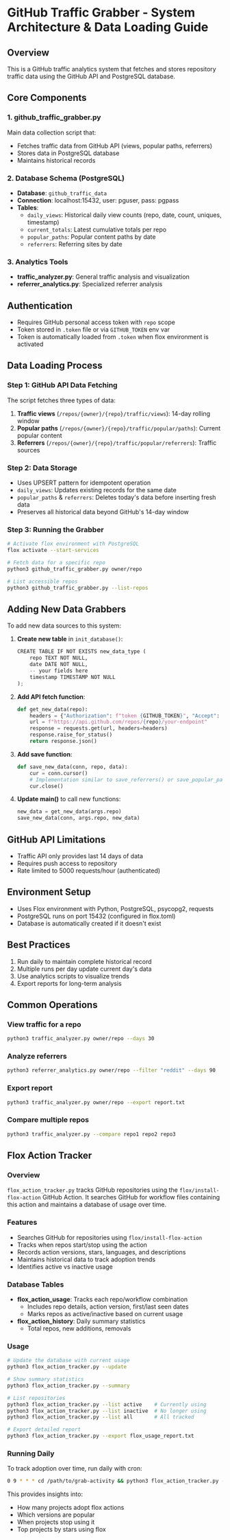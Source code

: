 # GitHub Traffic Grabber - System Architecture & Data Loading Guide

## Overview
This is a GitHub traffic analytics system that fetches and stores repository traffic data using the GitHub API and PostgreSQL database.

## Core Components

### 1. github_traffic_grabber.py
Main data collection script that:
- Fetches traffic data from GitHub API (views, popular paths, referrers)
- Stores data in PostgreSQL database
- Maintains historical records

### 2. Database Schema (PostgreSQL)
- **Database**: `github_traffic_data`
- **Connection**: localhost:15432, user: pguser, pass: pgpass
- **Tables**:
  - `daily_views`: Historical daily view counts (repo, date, count, uniques, timestamp)
  - `current_totals`: Latest cumulative totals per repo
  - `popular_paths`: Popular content paths by date
  - `referrers`: Referring sites by date

### 3. Analytics Tools
- **traffic_analyzer.py**: General traffic analysis and visualization
- **referrer_analytics.py**: Specialized referrer analysis

## Authentication
- Requires GitHub personal access token with `repo` scope
- Token stored in `.token` file or via `GITHUB_TOKEN` env var
- Token is automatically loaded from `.token` when flox environment is activated

## Data Loading Process

### Step 1: GitHub API Data Fetching
The script fetches three types of data:
1. **Traffic views** (`/repos/{owner}/{repo}/traffic/views`): 14-day rolling window
2. **Popular paths** (`/repos/{owner}/{repo}/traffic/popular/paths`): Current popular content
3. **Referrers** (`/repos/{owner}/{repo}/traffic/popular/referrers`): Traffic sources

### Step 2: Data Storage
- Uses UPSERT pattern for idempotent operation
- `daily_views`: Updates existing records for the same date
- `popular_paths` & `referrers`: Deletes today's data before inserting fresh data
- Preserves all historical data beyond GitHub's 14-day window

### Step 3: Running the Grabber
```bash
# Activate flox environment with PostgreSQL
flox activate --start-services

# Fetch data for a specific repo
python3 github_traffic_grabber.py owner/repo

# List accessible repos
python3 github_traffic_grabber.py --list-repos
```

## Adding New Data Grabbers

To add new data sources to this system:

1. **Create new table** in `init_database()`:
   ```python
   CREATE TABLE IF NOT EXISTS new_data_type (
       repo TEXT NOT NULL,
       date DATE NOT NULL,
       -- your fields here
       timestamp TIMESTAMP NOT NULL
   );
   ```

2. **Add API fetch function**:
   ```python
   def get_new_data(repo):
       headers = {"Authorization": f"token {GITHUB_TOKEN}", "Accept": "application/vnd.github.v3+json"}
       url = f"https://api.github.com/repos/{repo}/your-endpoint"
       response = requests.get(url, headers=headers)
       response.raise_for_status()
       return response.json()
   ```

3. **Add save function**:
   ```python
   def save_new_data(conn, repo, data):
       cur = conn.cursor()
       # Implementation similar to save_referrers() or save_popular_paths()
       cur.close()
   ```

4. **Update main()** to call new functions:
   ```python
   new_data = get_new_data(args.repo)
   save_new_data(conn, args.repo, new_data)
   ```

## GitHub API Limitations
- Traffic API only provides last 14 days of data
- Requires push access to repository
- Rate limited to 5000 requests/hour (authenticated)

## Environment Setup
- Uses Flox environment with Python, PostgreSQL, psycopg2, requests
- PostgreSQL runs on port 15432 (configured in flox.toml)
- Database is automatically created if it doesn't exist

## Best Practices
1. Run daily to maintain complete historical record
2. Multiple runs per day update current day's data
3. Use analytics scripts to visualize trends
4. Export reports for long-term analysis

## Common Operations

### View traffic for a repo
```bash
python3 traffic_analyzer.py owner/repo --days 30
```

### Analyze referrers
```bash
python3 referrer_analytics.py owner/repo --filter "reddit" --days 90
```

### Export report
```bash
python3 traffic_analyzer.py owner/repo --export report.txt
```

### Compare multiple repos
```bash
python3 traffic_analyzer.py --compare repo1 repo2 repo3
```

## Flox Action Tracker

### Overview
`flox_action_tracker.py` tracks GitHub repositories using the `flox/install-flox-action` GitHub Action. It searches GitHub for workflow files containing this action and maintains a database of usage over time.

### Features
- Searches GitHub for repositories using `flox/install-flox-action`
- Tracks when repos start/stop using the action
- Records action versions, stars, languages, and descriptions
- Maintains historical data to track adoption trends
- Identifies active vs inactive usage

### Database Tables
- **flox_action_usage**: Tracks each repo/workflow combination
  - Includes repo details, action version, first/last seen dates
  - Marks repos as active/inactive based on current usage
- **flox_action_history**: Daily summary statistics
  - Total repos, new additions, removals

### Usage
```bash
# Update the database with current usage
python3 flox_action_tracker.py --update

# Show summary statistics
python3 flox_action_tracker.py --summary

# List repositories
python3 flox_action_tracker.py --list active    # Currently using
python3 flox_action_tracker.py --list inactive  # No longer using
python3 flox_action_tracker.py --list all       # All tracked

# Export detailed report
python3 flox_action_tracker.py --export flox_usage_report.txt
```

### Running Daily
To track adoption over time, run daily with cron:
```bash
0 9 * * * cd /path/to/grab-activity && python3 flox_action_tracker.py --update
```

This provides insights into:
- How many projects adopt flox actions
- Which versions are popular
- When projects stop using it
- Top projects by stars using flox